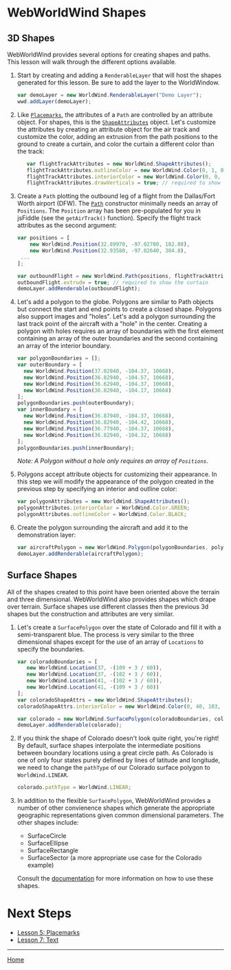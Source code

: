 <style>
    iframe {
        width: 100 vw;
        height: 700px;
    }
</style>
# WebWorldWind Shapes

## 3D Shapes

WebWorldWind provides several options for creating shapes and paths. This lesson will walk through the different options available.

1. Start by creating and adding a `RenderableLayer` that will host the shapes generated for this lesson. Be sure to add the layer to the WorldWindow.

    ```javascript
    var demoLayer = new WorldWind.RenderableLayer("Demo Layer");
    wwd.addLayer(demoLayer);
    ```
    
2. Like [`Placemarks`](./placemarks.html), the attributes of a `Path` are controlled by an attribute object. For shapes, this is the [`ShapeAttributes`](https://nasaworldwind.github.io/WebWorldWind/ShapeAttributes.html) object. Let's customize the attributes by creating an attribute object for the air track and customize the color, adding an extrusion from the path positions to the ground to create a curtain, and color the curtain a different color than the track:

    ```javascript
       var flightTrackAttributes = new WorldWind.ShapeAttributes();
       flightTrackAttributes.outlineColor = new WorldWind.Color(0, 1, 0, 1); // track color
       flightTrackAttributes.interiorColor = new WorldWind.Color(0, 0, 1, 0.25); // curtain color
       flightTrackAttributes.drawVerticals = true; // required to show the curtain
    ```

3. Create a `Path` plotting the outbound leg of a flight from the Dallas/Fort Worth airport (DFW). The [`Path`](https://nasaworldwind.github.io/WebWorldWind/Path.html) constructor minimally needs an array of `Positions`. The `Position` array has been pre-populated for you in jsFiddle (see the `getAirTrack()` function). Specify the flight track attributes as the second argument:

    ```javascript
    var positions = [
        new WorldWind.Position(32.89970, -97.02780, 182.88),
        new WorldWind.Position(32.93580, -97.02640, 304.8),
     ...
    ]; 

    var outboundFlight = new WorldWind.Path(positions, flightTrackAttributes);
    outboundFlight.extrude = true; // required to show the curtain
    demoLayer.addRenderable(outboundFlight);
    ```

    <script async src="//jsfiddle.net/nasazach/x2fouvLh/1/embed/"></script>
    
4. Let's add a polygon to the globe. Polygons are similar to Path objects but connect the start and end points to create a closed shape. Polygons also support images and "holes". Let's add a polygon surrounding the last track point of the aircraft with a "hole" in the center. Creating a polygon with holes requires an array of boundaries with the first element containing an array of the outer boundaries and the second containing an array of the interior boundary.
    ```javascript
    var polygonBoundaries = [];
    var outerBoundary = [
      new WorldWind.Position(37.02940, -104.37, 10668),
      new WorldWind.Position(36.82940, -104.57, 10668),
      new WorldWind.Position(36.62940, -104.37, 10668),
      new WorldWind.Position(36.82940, -104.17, 10668)
    ];
    polygonBoundaries.push(outerBoundary);
    var innerBoundary = [
      new WorldWind.Position(36.87940, -104.37, 10668),
      new WorldWind.Position(36.82940, -104.42, 10668),
      new WorldWind.Position(36.77940, -104.37, 10668),
      new WorldWind.Position(36.82940, -104.32, 10668)
    ];
    polygonBoundaries.push(innerBoundary);
    ```
    
    _Note: A Polygon without a hole only requires an array of `Positions`_.
    
5. Polygons accept attribute objects for customizing their appearance. In this step we will modify the appearance of the polygon created in the previous step by specifying an interior and outline color:

    ```javascript
    var polygonAttributes = new WorldWind.ShapeAttributes();
    polygonAttributes.interiorColor = WorldWind.Color.GREEN;
    polygonAttributes.outlineColor = WorldWind.Color.BLACK;
    ```
    
6. Create the polygon surrounding the aircraft and add it to the demonstration layer:

    ```javascript
    var aircraftPolygon = new WorldWind.Polygon(polygonBoundaries, polygonAttributes);
    demoLayer.addRenderable(aircraftPolygon);
    ```
    
    <script async src="//jsfiddle.net/nasazach/8ynazm07/2/embed/"></script>

## Surface Shapes
    
All of the shapes created to this point have been oriented above the terrain and three dimensional. WebWorldWind also provides shapes which drape over terrain. Surface shapes use different classes then the previous 3d shapes but the construction and attributes are very similar.

1. Let's create a `SurfacePolygon` over the state of Colorado and fill it with a semi-transparent blue. The process is very similar to the three dimensional shapes except for the use of an array of `Locations` to specify the boundaries.

    ```javascript
    var coloradoBoundaries = [
       new WorldWind.Location(37, -(109 + 3 / 60)),
       new WorldWind.Location(37, -(102 + 3 / 60)),
       new WorldWind.Location(41, -(102 + 3 / 60)),
       new WorldWind.Location(41, -(109 + 3 / 60))
    ];
    var coloradoShapeAttrs = new WorldWind.ShapeAttributes();
    coloradoShapeAttrs.interiorColor = new WorldWind.Color(0, 40, 103, 0.5);
 
    var colorado = new WorldWind.SurfacePolygon(coloradoBoundaries, coloradoShapeAttrs);
    demoLayer.addRenderable(colorado);
    ```
    
    <script async src="//jsfiddle.net/nasazach/fLn52m08/1/embed/"></script>
    
2. If you think the shape of Colorado doesn't look quite right, you're right! By default, surface shapes interpolate the intermediate positions between boundary locations using a great circle path. As Colorado is one of only four states purely defined by lines of latitude and longitude, we need to change the `pathType` of our Colorado surface polygon to `WorldWind.LINEAR`.

    ```javascript
    colorado.pathType = WorldWind.LINEAR;
    ```
    
    <script async src="//jsfiddle.net/nasazach/nkqzker4/1/embed/"></script>

3. In addition to the flexible `SurfacePolygon`, WebWorldWind provides a number of other convienence shapes which generate the appropriate geographic representations given common dimensional parameters. The other shapes include:
    
    - SurfaceCircle
    - SurfaceEllipse
    - SurfaceRectangle
    - SurfaceSector (a more appropriate use case for the Colorado example)
    
    Consult the [documentation](https://nasaworldwind.github.io/WebWorldWind/) for more information on how to use these shapes.
     
# Next Steps
    
* [Lesson 5: Placemarks](./placemarks.html)
* [Lesson 7: Text](./text.html)

---

[Home](../../)


